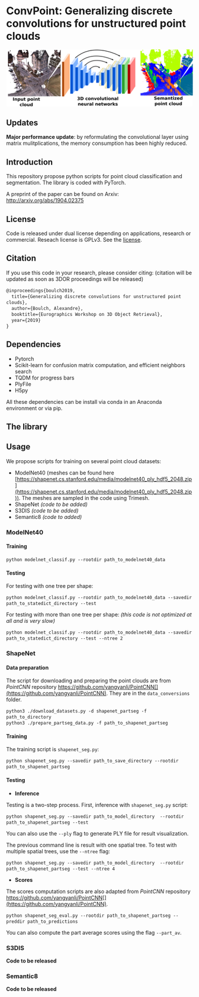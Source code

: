 # ConvPoint: Generalizing discrete convolutions for unstructured point clouds


![SnapNet products](./doc/convPoint.png)


## Updates

**Major performance update**: by reformulating the convolutional layer using matrix mulitplications, the memory consumption has been highly reduced.

## Introduction

This repository propose python scripts for point cloud classification and segmentation. The library is coded with PyTorch.

A preprint of the paper can be found on Arxiv:  
http://arxiv.org/abs/1904.02375


## License

Code is released under dual license depending on applications, research or commercial. Reseach license is GPLv3.
See the [license](LICENSE.md).

## Citation

If you use this code in your research, please consider citing:
(citation will be updated as soon as 3DOR proceedings will be released)

```
@inproceedings{boulch2019,
  title={Generalizing discrete convolutions for unstructured point clouds},
  author={Boulch, Alexandre},
  booktitle={Eurographics Workshop on 3D Object Retrieval},
  year={2019}
}
```

## Dependencies

- Pytorch
- Scikit-learn for confusion matrix computation, and efficient neighbors search  
- TQDM for progress bars
- PlyFile
- H5py

All these dependencies can be install via conda in an Anaconda environment or via pip.

## The library

## Usage

We propose scripts for training on several point cloud datasets:
- ModelNet40 (meshes can be found here [https://shapenet.cs.stanford.edu/media/modelnet40_ply_hdf5_2048.zip](https://shapenet.cs.stanford.edu/media/modelnet40_ply_hdf5_2048.zip)). The meshes are sampled in the code using Trimesh.
- ShapeNet *(code to be added)*
- S3DIS *(code to be added)*
- Semantic8 *(code to added)*

### ModelNet40

#### Training
```
python modelnet_classif.py --rootdir path_to_modelnet40_data
```

#### Testing

For testing with one tree per shape:
```
python modelnet_classif.py --rootdir path_to_modelnet40_data --savedir path_to_statedict_directory --test
```
For testing with more than one tree per shape: *(this code is not optimized at all and is very slow)*
```
python modelnet_classif.py --rootdir path_to_modelnet40_data --savedir path_to_statedict_directory --test --ntree 2
```

### ShapeNet

#### Data preparation

The script for downloading and preparing the point clouds are from *PointCNN* repository https://github.com/yangyanli/PointCNN[](https://github.com/yangyanli/PointCNN).
They are in the ```data_conversions``` folder.

```
python3 ./download_datasets.py -d shapenet_partseg -f path_to_directory
python3 ./prepare_partseg_data.py -f path_to_shapenet_partseg
```

#### Training

The training script is ```shapenet_seg.py```:

```
python shapenet_seg.py --savedir path_to_save_directory --rootdir path_to_shapenet_partseg
```

#### Testing

- **Inference**

Testing is a two-step process. First, inference with ```shapenet_seg.py``` script:

```
python shapenet_seg.py --savedir path_to_model_directory  --rootdir path_to_shapenet_partseg --test
```
You can also use the ```--ply``` flag to generate PLY file for result visualization.

The previous command line is result with one spatial tree. To test with multiple spatial trees, use the  ```--ntree``` flag:

```
python shapenet_seg.py --savedir path_to_model_directory  --rootdir path_to_shapenet_partseg --test --ntree 4
```

- **Scores**

The scores computation scripts are also adapted from *PointCNN* repository https://github.com/yangyanli/PointCNN[](https://github.com/yangyanli/PointCNN).

```
python shapenet_seg_eval.py --rootdir path_to_shapenet_partseg --preddir path_to_predictions
```

You can also compute the part average scores using the flag ```--part_av```.

### S3DIS

**Code to be released**

### Semantic8

**Code to be released**